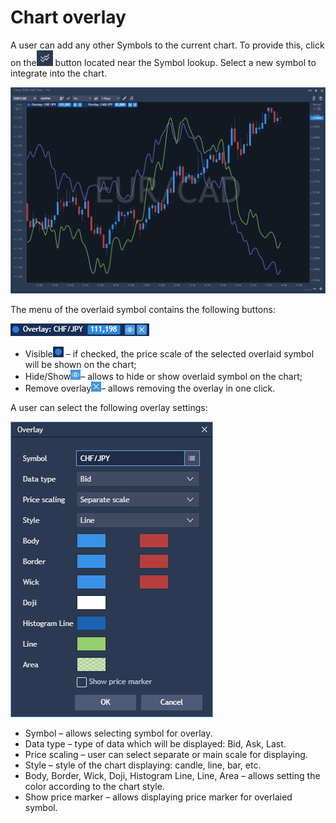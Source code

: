 # Chart overlay

A user can add any other Symbols to the current chart. To provide this, click on the![](../../../.gitbook/assets/2%20%2837%29.png)
button located near the Symbol lookup. Select a new symbol to integrate into the chart.

![](../../../.gitbook/assets/1%20%2866%29.png)


The menu of the overlaid symbol contains the following buttons:

![](../../../.gitbook/assets/3%20%2860%29.png)

* Visible![](../../../.gitbook/assets/4%20%2844%29.png)
  – if checked, the price scale of the selected overlaid symbol will be shown on the chart;
* Hide/Show![](../../../.gitbook/assets/5%20%2826%29.png)– allows to hide or show overlaid symbol on the chart;
* Remove overlay![](../../../.gitbook/assets/6%20%286%29.png)– allows removing the overlay in one click.

A user can select the following overlay settings:

![](../../../.gitbook/assets/7%20%282%29.png)

* Symbol – allows selecting symbol for overlay.
* Data type – type of data which will be displayed: Bid, Ask, Last.
* Price scaling – user can select separate or main scale for displaying.
* Style – style of the chart displaying: candle, line, bar, etc.
* Body, Border, Wick, Doji, Histogram Line, Line, Area – allows setting the color according to the chart style.
* Show price marker – allows displaying price marker for overlaied symbol.



